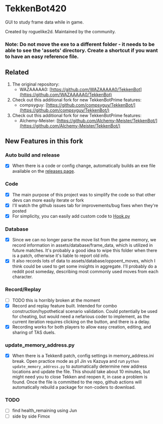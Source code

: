 # TekkenBot420

GUI to study frame data while in game.

Created by roguelike2d. Maintained by the community.

### Note: Do not move the exe to a different folder - it needs to be able to see the 'assets' directory. Create a shortcut if you want to have an easy reference file.

## Related

1. The original repository:
   - WAZAAAAA0: [https://github.com/WAZAAAAA0/TekkenBot](https://github.com/WAZAAAAA0/TekkenBot)
2. Check out this additional fork for new TekkenBotPrime features:
   - compsyguy: [https://github.com/compsyguy/TekkenBot/](https://github.com/compsyguy/TekkenBot/)
3. Check out this additional fork for new TekkenBotPrime features:
   - Alchemy-Meister: [https://github.com/Alchemy-Meister/TekkenBot/](https://github.com/Alchemy-Meister/TekkenBot/)

## New Features in this fork

### Auto build and release

- [x] When there is a code or config change, automatically builds an exe file available on the [releases page](https://github.com/dcep93/TekkenBot/releases).

### Code

- [x] The main purpose of this project was to simplify the code so that other devs can more easily iterate or fork
- [x] I'll watch the github issues tab for improvements/bug fixes when they're posted
- [x] For simplicity, you can easily add custom code to [Hook.py](https://github.com/dcep93/TekkenBot/blob/master/TekkenBot420/src/frame_data/Hook.py)

### Database

- [x] Since we can no longer parse the move list from the game memory, we record information in assets/database/frame_data, which is utilized in future matches. It's probably a good idea to wipe this folder when there is a patch, otherwise it's liable to report old info.
- [x] It also records lots of data to assets/database/oppoent_moves, which I think could be used to get some insights in aggregate. I'll probably do a reddit post someday, describing most commonly used moves from each character.

### Record/Replay

- [ ] TODO this is horribly broken at the moment
- [x] Record and replay feature built. Intended for combo construction/hypothetical scenario validation. Could potentially be used for cheating, but would need a nefarious coder to implement, as the current iteration requires clicking on the button, and there is a delay.
- [x] Recording works for both players to allow easy creation, editing, and sharing of TAS duels.

### update_memory_address.py

- [x] When there is a Tekken8 patch, config settings in memory_address.ini break. Open practice mode as p1 Jin vs Kazuya and run `python update_memory_address.py` to automatically determine new address locations and update the file. This should take about 10 minutes, but might need you to close Tekken and reopen it, in case a problem is found. Once the file is committed to the repo, github actions will automatically rebuild a package for non-coders to download.

### TODO

- [ ] find health_remaining using Jun
- [ ] side by side Fimox
